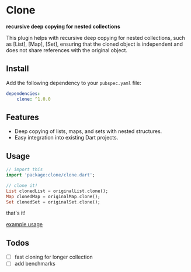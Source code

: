<!--
This README describes the package. If you publish this package to pub.dev,
this README's contents appear on the landing page for your package.

For information about how to write a good package README, see the guide for
[writing package pages](https://dart.dev/guides/libraries/writing-package-pages).

For general information about developing packages, see the Dart guide for
[creating packages](https://dart.dev/guides/libraries/create-library-packages)
and the Flutter guide for
[developing packages and plugins](https://flutter.dev/developing-packages).
-->

# Clone

**recursive deep copying for nested collections**

This plugin helps with recursive deep copying for nested collections, such as [List], [Map], [Set], ensuring that the cloned object is independent and does not share references with the original object.

## Install

Add the following dependency to your `pubspec.yaml` file:

```yaml
dependencies:
    clone: ^1.0.0
```

## Features

- Deep copying of lists, maps, and sets with nested structures.
- Easy integration into existing Dart projects.

## Usage

```dart
// import this
import 'package:clone/clone.dart';

// clone it!
List clonedList = originalList.clone();
Map clonedMap = originalMap.clone();
Set clonedSet = originalSet.clone();
```

that's it! 

[example usage](example/bin/example.dart)

## Todos

- [ ] fast cloning for longer collection
- [ ] add benchmarks
